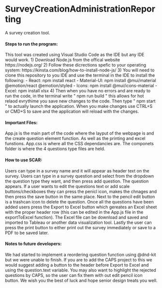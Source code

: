 # SurveyCreationAdministrationReporting
A survey creation tool. 

<h4>Steps to run the program:</h4>
<p>This tool was created using Visual Studio Code as the IDE but any IDE would work.
1) Download Node.js from the offical website https://nodejs.org/
2) Follow these dicrections spefic to your operating system: https://kinsta.com/blog/how-to-install-node-js/
3) You will need to clone this repository to you IDE and use the terminal in the IDE to install the following:
- React: npm install react
- Material-UI: npm install @mui/material @emotion/react @emotion/styled
- Icons: npm install @mui/icons-material
- Excel: npm install xlsx
4) Then when you have no errors and are ready to run the code, in the terminal write " npm run build " this allows for hot relaod evrythime you save new changes to the code. Then type " npm start " to actually launch the application. When you make changes use CTRL+S or CMD+S to save and the application will reload with the changes. 
</p>
<h4>Important Files: </h4>
App.js is the main part of the code where the layput of the webpage is and the create question element function. As well as the printing and excel funstions. 
App.css is where all the CSS dependancies are.
The componets folder is where the 4 questions type files are held. 

<h4>How to use SCAR:</h4>
Users can type in a survey name and it will appear as header text on the survey. 
Users can type in a survey question and select from the dropdown the question type they want, and then press add question. 
The question appears. If a user wants to edit the questions text or add scale buttons/checkboxes they can press the penicl icon, makes the chnages and then press the save button in the same place. 
Next to the pencil edit button is a trashcan icon to delete the question. 
Once all the questions have been added users press the Export to Excel button which gereates an Excel sheet with the proper header row (this can be edited in the App.js file in the exportToExcel function). The Excel file can be download and saved and imported to Tableau or another data visualization tool. 
Lastly the user can press the print button to either print out the survey immediately or save to a PDF to be saved later. 

<h4>Notes to future developers:</h4>
We had started to implement a reordering question function using @dnd-kit but we were unable to finish. 
If you are to add the CAPS project to this we would suggest adding a button to the header before Export to Excel and using the question.text variable. You may also want to highlight the rejected questions by CAPS, so the user can fix them with out edit pencil icon button. 
We wish you the best of luck and hope senior design treats you well. 
